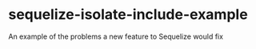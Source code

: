 # sequelize-isolate-include-example
An example of the problems a new feature to Sequelize would fix
